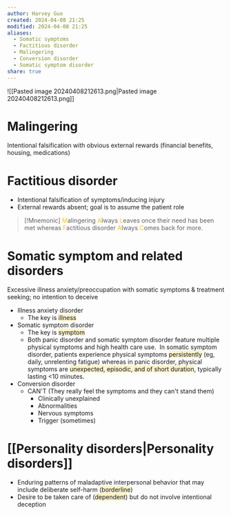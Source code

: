 ```yaml
---
author: Harvey Guo
created: 2024-04-08 21:25
modified: 2024-04-08 21:25
aliases:
  - Somatic symptoms
  - Factitious disorder
  - Malingering
  - Conversion disorder
  - Somatic symptom disorder
share: true
---
```

![[Pasted image 20240408212613.png|Pasted image 20240408212613.png]]
# Malingering
Intentional falsification with obvious external rewards (financial benefits, housing, medications)
# Factitious disorder
- Intentional falsification of symptoms/inducing injury
- External rewards absent; goal is to assume the patient role
>[!Mnemonic] 
><font color="#ffc000">M</font>alingering <font color="#ffc000">A</font>lways <font color="#ffc000">L</font>eaves once their need has been met whereas <font color="#ffc000">F</font>actitious disorder <font color="#ffc000">A</font>lways <font color="#ffc000">C</font>omes back for more.
# Somatic symptom and related disorders
Excessive illness anxiety/preoccupation with somatic symptoms & treatment seeking; no intention to deceive
- Illness anxiety disorder
	- The key is <span style="background:rgba(240, 200, 0, 0.2)">illness</span>
- Somatic symptom disorder
	- The key is <span style="background:rgba(240, 200, 0, 0.2)">symptom</span>
	- Both panic disorder and somatic symptom disorder feature multiple physical symptoms and high health care use.  In somatic symptom disorder, patients experience physical symptoms <span style="background:rgba(240, 200, 0, 0.2)">persistently</span> (eg, daily, unrelenting fatigue) whereas in panic disorder, physical symptoms are <span style="background:rgba(240, 200, 0, 0.2)">unexpected, episodic, and of short duration</span>, typically lasting <10 minutes.
- Conversion disorder
	- CAN'T (They really feel the symptoms and they can't stand them)
		- Clinically unexplained
		- Abnormalities
		- Nervous symptoms
		- Trigger (sometimes)
# [[Personality disorders|Personality disorders]]
- Enduring patterns of maladaptive interpersonal behavior that may include deliberate self-harm (<span style="background:rgba(240, 200, 0, 0.2)">borderline</span>) 
- Desire to be taken care of (<span style="background:rgba(240, 200, 0, 0.2)">dependent</span>) but do not involve intentional deception